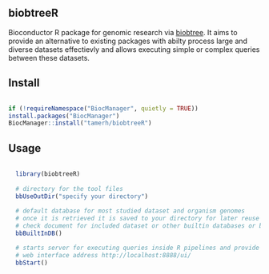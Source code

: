 ## biobtreeR 

Bioconductor R package for genomic research via [biobtree](https://github.com/tamerh/biobtree). It aims to provide an alternative to existing packages with abilty process large and diverse datasets effectievly and allows 
executing simple or complex queries between these datasets.


## Install
```r

if (!requireNamespace("BiocManager", quietly = TRUE))
install.packages("BiocManager")
BiocManager::install("tamerh/biobtreeR")

```

## Usage

```r
  
  library(biobtreeR)
  
  # directory for the tool files 
  bbUseOutDir("specify your directory")
  
  # default database for most studied dataset and organism genomes 
  # once it is retrieved it is saved to your directory for later reuse
  # check document for included dataset or other builtin databases or build custom data
  bbBuiltInDB()

  # starts server for executing queries inside R pipelines and provide web ui for expolaration with examples
  # web interface address http://localhost:8888/ui/
  bbStart()

```
